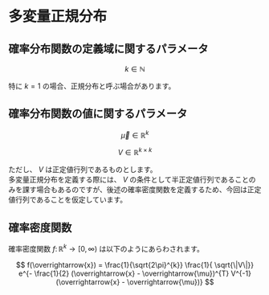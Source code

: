 # 多変量正規分布

## 確率分布関数の定義域に関するパラメータ
$$
k \in \mathbb{N}
$$

特に $k=1$ の場合、正規分布と呼ぶ場合があります。

## 確率分布関数の値に関するパラメータ
$$
\overrightarrow{\mu} \in \mathbb{R}^{k}
$$

$$
V \in \mathbb{R}^{k \times k}
$$

ただし、 $V$ は正定値行列であるものとします。  
多変量正規分布を定義する際には、 $V$ の条件として半正定値行列であることのみを課す場合もあるのですが、後述の確率密度関数を定義するため、今回は正定値行列であることを仮定しています。

## 確率密度関数
確率密度関数 $f \colon \mathbb{R}^{k} \rightarrow [0, \infty)$ は以下のようにあらわされます。

$$
f(\overrightarrow{x}) = \frac{1}{\sqrt{2\pi}^{k}} \frac{1}{ \sqrt{\|V\|}} e^{- \frac{1}{2} (\overrightarrow{x} - \overrightarrow{\mu})^{T} V^{-1} (\overrightarrow{x} - \overrightarrow{\mu})}
$$